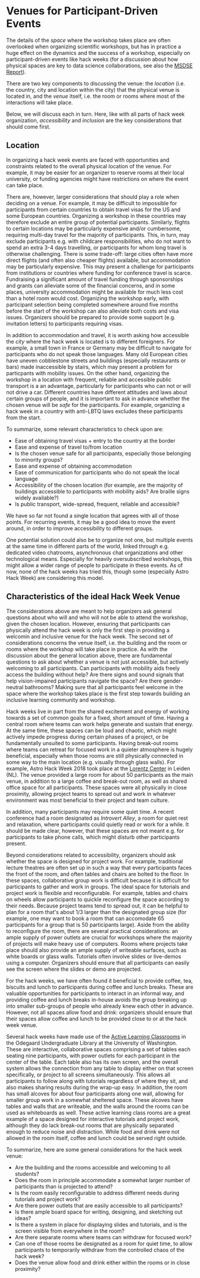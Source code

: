 # Venues for Participant-Driven Events

The details of the *space* where the workshop takes place are often overlooked when 
organizing scientific workshops, but has in practice a huge effect on the dynamics and 
the success of a workshop, especially on participant-driven events like hack weeks (for 
a discussion about how physical spaces are key to data science collaborations, see also 
the [MSDSE Report](http://msdse.org/files/Creating_Institutional_Change.pdf)).

There are two key components to discussing the venue: the *location* (i.e. the country, 
city and location within the city) that the physical venue is located in, and the *venue* 
itself, i.e. the room or rooms where most of the interactions will take place.

Below, we will discuss each in turn. Here, like with all parts of hack week organization, 
*accessibility* and *inclusion* are the key considerations that should come first.  

## Location

In organizing a hack week events are faced with opportunities and constraints related to 
the overall physical location of the venue. For example, it may be easier for an organizer 
to reserve rooms at their local university, or funding agencies might have restrictions on 
where the event can take place. 

There are, however, larger considerations that should play a role when deciding on a venue. 
For example, it may be difficult to impossible for participants from certain countries to 
obtain travel visas for the US and some European countries. Organizing a workshop in these 
countries may therefore exclude an entire group of potential participants. Similarly, flights 
to certain locations may be particularly expensive and/or cumbersome, requiring multi-day travel 
for the majority of participants. This, in turn, may exclude participants e.g. with childcare 
responsibilities, who do not want to spend an extra 3-4 days travelling, or participants for 
whom long travel is otherwise challenging. There is some trade-off: large cities often have 
more direct flights (and often also cheaper flights) available, but accommodation may be 
particularly expensive. This may present a challenge for participants from institutions or 
countries where funding for conference travel is scarce.
Fundraising a significant amount of travel funding through sponsorships and grants can alleviate 
some of the financial concerns, and in some places, university accommodation might be available 
for much less cost than a hotel room would cost.
Organizing the workshop early, with participant selection being completed somewhere around five 
months before the start of the workshop can also alleviate both costs and visa issues. Organizers 
should be prepared to provide some support (e.g. invitation letters) to participants requiring 
visas.

In addition to accommodation and travel, it is worth asking how accessible the *city* where the 
hack week is located is to different foreigners. For example, a small town in France or Germany 
may be difficult to navigate for participants who do not speak those languages. Many old European 
cities have uneven cobblestone streets and buildings (especially restaurants or bars) made inaccessible 
by stairs, which may present a problem for particpants with mobility issues.
On the other hand, organizing the workshop in a location with frequent, reliable and accessible 
public transport is a an advantage, particularly for participants who can not or will not drive
a car. 
Different countries have different attitudes and laws about certain groups of people, and it is 
important to ask in advance whether the chosen venue will be *safe* for the participants. 
For example, organizing a hack week in a country with anti-LBTQ laws excludes these participants 
from the start.

To summarize, some relevant characteristics to check upon are:
* Ease of obtaining travel visas + entry to the country at the border
* Ease and expense of travel to/from location
* Is the chosen venue safe for all participants, especially those belonging to minority groups?
* Ease and expense of obtaining accommodation
* Ease of communication for participants who do not speak the local language
* Accessibility of the chosen location (for example, are the majority of buildings accessible to participants with mobility aids? Are braille signs widely available?)
* Is public transport, wide-spread, frequent, reliable and accessible?

We have so far not found a single location that agrees with all of those points. For recurring events, 
it may be a good idea to move the event around, in order to improve accessibility to different groups. 

One potential solution could also be to organize not one, but multiple events at the same time in 
different parts of the world, linked through e.g. dedicated video chatrooms, asynchronous chat organizations 
and other technological means. Especially for heavily oversubscribed workshops, this might allow a wider range 
of people to participate in these events. As of now, none of the hack weeks has tried this, though some 
(especially Astro Hack Week) are considering this model. 

 
## Characteristics of the ideal Hack Week Venue

The considerations above are meant to help organizers ask general questions about who will and who will 
not be able to attend the workshop, given the chosen location. However, ensuring that participants can 
physically attend the hack week is only the first step in providing a welcomin and inclusive venue for 
the hack week. The second set of considerations concerns the venue itself, i.e. the building and the 
room or rooms where the workshop will take place in practice. 
As with the discussion about the general location above, there are fundamental questions to ask about 
whether a venue is not just accessible, but actively welcoming to all participants. Can participants with 
mobility aids freely access the building without help? Are there signs and sound signals that help 
vision-impaired participants navigate the space? Are there gender-neutral bathrooms? 
Making sure that all participants feel welcome in the space where the workshop takes place is the first 
step towards building an inclusive learning community and workshop.  

Hack weeks live in part from the shared excitement and energy of working towards a set of common goals 
for a fixed, short amount of time. Having a central room where teams can work helps generate and sustain 
that energy. At the same time, these spaces can be loud and chaotic, which might actively impede progress 
during certain phases of a project, or be fundamentally unsuited to some participants. Having break-out 
rooms where teams can retreat for focused work in a quieter atmosphere is hugely beneficial, especially 
when those rooms are still physically connected in some way to the main location (e.g. visually through 
glass walls). For example, Astro Hack Week 2018 took place at the [Lorentz Center](https://www.lorentzcenter.nl)
in Leiden (NL). The venue provided a large room for about 50 participants as the main venue, in addition to a 
large coffee and break-out room, as well as shared office space for all participants. These spaces 
were all physically in close proximity, allowing project teams to spread out and work in whatever 
environment was most beneficial to their project and team culture. 

In addition, many participants may require some quiet time. A recent conference had a 
room designated as *Introvert Alley*, a room for quiet rest and relaxation, where participants could 
quietly read or work for a while. It should be made clear, however, that these spaces are not meant e.g. 
for participants to take phone calls, which might disturb other participants present.

Beyond considerations related to accessibility, organizers should ask whether the space is designed for 
project work. For example, traditional lecture theatres are often set up in such a way that every participants 
faces the front of the room, and often tables and chairs are bolted to the floor. In these spaces, collaborative 
group work is difficult because it is difficult for participants to gather and work in groups. 
The ideal space for tutorials and project work is flexible and reconfigurable. For example, tables and chairs 
on wheels allow participants to quickle reconfigure the space according to their needs. Because project teams 
tend to spread out, it can be helpful to plan for a room that's about 1/3 larger than the designated group size
(for example, one may want to book a room that can accomodate 65 participants for a group that is 50 participants 
large). Aside from the ability to reconfigure the room, there are several practical considerations: an ample 
supply of power outlets are crucial for workshops where the majority of projects will make heavy use of 
computers. Rooms where projects take place should also provide an ample supply of writeable surfaces, such 
as white boards or glass walls. Tutorials often involve slides or live-demos using a computer. Organizers 
should ensure that all participants can easily see the screen where the slides or demo are projected. 

For the hack weeks, we have often found it beneficial to provide coffee, tea, biscuits and lunch to 
participants during coffee and lunch breaks. These are valuable opportunities for participants to interact 
in an informal way, and providing coffee and lunch breaks in-house avoids the group breaking up into 
smaller sub-groups of people who already knew each other in advance. However, not all spaces allow food and 
drink: organizers should ensure that their spaces allow coffee and lunch to be provided close to or at the 
hack week venue.

Several hack weeks have made use of the [Active Learning Classrooms](https://www.lib.washington.edu/ougl/learning-spaces/active-learning-classrooms) in the Odegaard Undergraduate Library 
at the University of Washington. These are interactive, collaborative spaces comprising a set of tables 
each seating nine participants, with power outlets for each participant in the center of the table. 
Each table also has its own screen, and the overall system allows the connection from any table to 
display either on that screen specifically, or project to all screens simultaneously. This allows 
all participants to follow along with tutorials regardless of where they sit, and also makes sharing 
results during the wrap-up easy. In addition, the room has small alcoves for about four participants 
along one wall, allowing for smaller group work in a somewhat sheltered space. These alcoves have tables 
and walls that are writeable, and the walls around the rooms can be used as whiteboards as well. 
These active learning class rooms are a great example of a space designed for interactive tutorials 
and project work, although they do lack break-out rooms that are physically separated enough to reduce 
noise and distraction. While food and drink were not allowed in the room itself, coffee and lunch could 
be served right outside.

To summarize, here are some general considerations for the hack week venue:
* Are the building and the rooms accessible and welcoming to all students? 
* Does the room in principle accommodate a somewhat larger number of participants than is projected to attend?
* Is the room easily reconfigurable to address different needs during tutorials and project work?
* Are there power outlets that are easily accessible to all participants?
* Is there ample board space for writing, designing, and sketching out ideas?
* Is there a system in place for displaying slides and tutorials, and is the screen visible from everywhere in the room?
* Are there separate rooms where teams can withdraw for focused work? 
* Can one of those rooms be designated as a room for quiet time, to allow participants to temporarily withdraw from the controlled chaos of the hack week?
* Does the venue allow food and drink either within the rooms or in close proximity?






